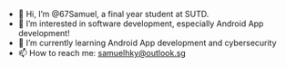 - 👋 Hi, I’m @67Samuel, a final year student at SUTD.
- 👀 I’m interested in software development, especially Android App development!
- 🌱 I’m currently learning Android App development and cybersecurity
- 📫 How to reach me: samuelhky@outlook.sg

<!---
67Samuel/67Samuel is a ✨ special ✨ repository because its `README.md` (this file) appears on your GitHub profile.
You can click the Preview link to take a look at your changes.
--->
